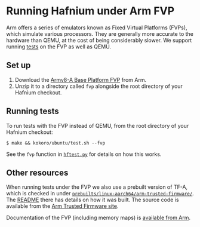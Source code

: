 # Running Hafnium under Arm FVP

Arm offers a series of emulators known as Fixed Virtual Platforms (FVPs), which
simulate various processors. They are generally more accurate to the hardware
than QEMU, at the cost of being considerably slower. We support running
[tests](Testing.md) on the FVP as well as QEMU.

## Set up

1.  Download the
    [Armv8-A Base Platform FVP](https://developer.arm.com/products/system-design/fixed-virtual-platforms)
    from Arm.
1.  Unzip it to a directory called `fvp` alongside the root directory of your
    Hafnium checkout.

## Running tests

To run tests with the FVP instead of QEMU, from the root directory of your
Hafnium checkout:

```shell
$ make && kokoro/ubuntu/test.sh --fvp
```

See the `fvp` function in
[`hftest.py`](http://cs/hafnium/test/hftest/hftest.py?q=symbol:fvp) for details
on how this works.

## Other resources

When running tests under the FVP we also use a prebuilt version of TF-A, which
is checked in under
[`prebuilts/linux-aarch64/arm-trusted-firmware/`](https://hafnium.googlesource.com/hafnium/prebuilts/+/refs/heads/master/linux-aarch64/arm-trusted-firmware/).
The
[README](https://hafnium.googlesource.com/hafnium/prebuilts/+/refs/heads/master/linux-aarch64/arm-trusted-firmware/README.md)
there has details on how it was built. The source code is available from the
[Arm Trusted Firmware site](https://developer.trustedfirmware.org/dashboard/view/6/).

Documentation of the FVP (including memory maps) is
[available from Arm](https://static.docs.arm.com/100966/1101/fast_models_fvp_rg_100966_1101_00_en.pdf).
